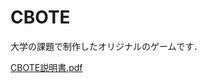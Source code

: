 # CBOTE
大学の課題で制作したオリジナルのゲームです．

[CBOTE説明書.pdf](https://github.com/mersakakey/CBOTE/files/9597554/CBOTE.pdf)
